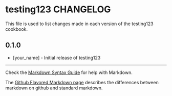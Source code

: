 testing123 CHANGELOG
====================

This file is used to list changes made in each version of the testing123 cookbook.

0.1.0
-----
- [your_name] - Initial release of testing123

- - -
Check the [Markdown Syntax Guide](http://daringfireball.net/projects/markdown/syntax) for help with Markdown.

The [Github Flavored Markdown page](http://github.github.com/github-flavored-markdown/) describes the differences between markdown on github and standard markdown.
